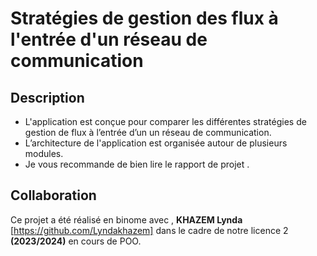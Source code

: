 # Stratégies de gestion des flux à l'entrée d'un réseau de communication

## Description 
- L'application est conçue pour comparer les différentes stratégies de gestion de flux à l’entrée d’un un 
réseau de communication.
- L’architecture de l'application est organisée autour de plusieurs modules.
- Je vous recommande de bien lire le rapport de projet .
## Collaboration
Ce projet a été réalisé en binome avec , **KHAZEM Lynda** [https://github.com/Lyndakhazem] dans le cadre de notre licence 2 **(2023/2024)**  en cours de POO.
